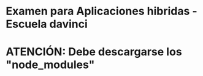 # Examen para Aplicaciones hibridas - Escuela davinci
# ATENCIÓN: Debe descargarse los "node_modules"
